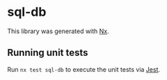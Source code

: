 # sql-db

This library was generated with [Nx](https://nx.dev).

## Running unit tests

Run `nx test sql-db` to execute the unit tests via [Jest](https://jestjs.io).
